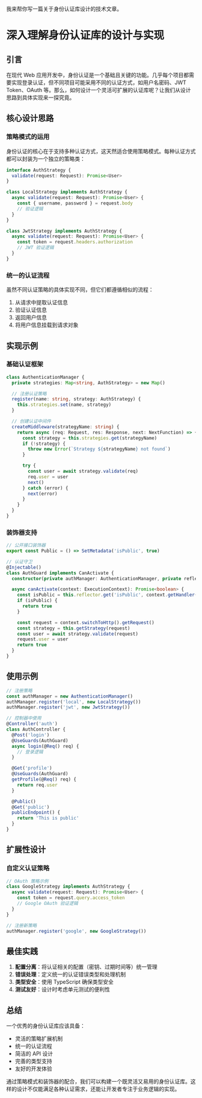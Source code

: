 我来帮你写一篇关于身份认证库设计的技术文章。

# 深入理解身份认证库的设计与实现

## 引言

在现代 Web 应用开发中，身份认证是一个基础且关键的功能。几乎每个项目都需要实现登录认证，但不同项目可能采用不同的认证方式，如用户名密码、JWT Token、OAuth 等。那么，如何设计一个灵活可扩展的认证库呢？让我们从设计思路到具体实现来一探究竟。

## 核心设计思路

### 策略模式的运用

身份认证的核心在于支持多种认证方式，这天然适合使用策略模式。每种认证方式都可以封装为一个独立的策略类：

```typescript
interface AuthStrategy {
  validate(request: Request): Promise<User>
}

class LocalStrategy implements AuthStrategy {
  async validate(request: Request): Promise<User> {
    const { username, password } = request.body
    // 验证逻辑
  }
}

class JwtStrategy implements AuthStrategy {
  async validate(request: Request): Promise<User> {
    const token = request.headers.authorization
    // JWT 验证逻辑
  }
}
```

### 统一的认证流程

虽然不同认证策略的具体实现不同，但它们都遵循相似的流程：

1. 从请求中提取认证信息
2. 验证认证信息
3. 返回用户信息
4. 将用户信息挂载到请求对象

## 实现示例

### 基础认证框架

```typescript
class AuthenticationManager {
  private strategies: Map<string, AuthStrategy> = new Map()

  // 注册认证策略
  register(name: string, strategy: AuthStrategy) {
    this.strategies.set(name, strategy)
  }

  // 创建认证中间件
  createMiddleware(strategyName: string) {
    return async (req: Request, res: Response, next: NextFunction) => {
      const strategy = this.strategies.get(strategyName)
      if (!strategy) {
        throw new Error(`Strategy ${strategyName} not found`)
      }

      try {
        const user = await strategy.validate(req)
        req.user = user
        next()
      } catch (error) {
        next(error)
      }
    }
  }
}
```

### 装饰器支持

```typescript
// 公开接口装饰器
export const Public = () => SetMetadata('isPublic', true)

// 认证守卫
@Injectable()
class AuthGuard implements CanActivate {
  constructor(private authManager: AuthenticationManager, private reflector: Reflector) {}

  async canActivate(context: ExecutionContext): Promise<boolean> {
    const isPublic = this.reflector.get('isPublic', context.getHandler())
    if (isPublic) {
      return true
    }

    const request = context.switchToHttp().getRequest()
    const strategy = this.getStrategy(request)
    const user = await strategy.validate(request)
    request.user = user
    return true
  }
}
```

## 使用示例

```typescript
// 注册策略
const authManager = new AuthenticationManager()
authManager.register('local', new LocalStrategy())
authManager.register('jwt', new JwtStrategy())

// 控制器中使用
@Controller('auth')
class AuthController {
  @Post('login')
  @UseGuards(AuthGuard)
  async login(@Req() req) {
    // 登录逻辑
  }

  @Get('profile')
  @UseGuards(AuthGuard)
  getProfile(@Req() req) {
    return req.user
  }

  @Public()
  @Get('public')
  publicEndpoint() {
    return 'This is public'
  }
}
```

## 扩展性设计

### 自定义认证策略

```typescript
// OAuth 策略示例
class GoogleStrategy implements AuthStrategy {
  async validate(request: Request): Promise<User> {
    const token = request.query.access_token
    // Google OAuth 验证逻辑
  }
}

// 注册新策略
authManager.register('google', new GoogleStrategy())
```

## 最佳实践

1. **配置分离**：将认证相关的配置（密钥、过期时间等）统一管理
2. **错误处理**：定义统一的认证错误类型和处理机制
3. **类型安全**：使用 TypeScript 确保类型安全
4. **测试友好**：设计时考虑单元测试的便利性

## 总结

一个优秀的身份认证库应该具备：

- 灵活的策略扩展机制
- 统一的认证流程
- 简洁的 API 设计
- 完善的类型支持
- 友好的开发体验

通过策略模式和装饰器的配合，我们可以构建一个既灵活又易用的身份认证库。这样的设计不仅能满足各种认证需求，还能让开发者专注于业务逻辑的实现。
